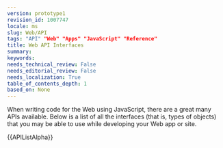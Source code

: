 ```yaml
---
version: prototype1
revision_id: 1007747
locale: ms
slug: Web/API
tags: "API" "Web" "Apps" "JavaScript" "Reference"
title: Web API Interfaces
summary: 
keywords: 
needs_technical_review: False
needs_editorial_review: False
needs_localization: True
table_of_contents_depth: 1
based_on: None
---
```

<p>When writing code for the Web using JavaScript, there are a great many APIs available. Below is a list of all the interfaces (that is, types of objects) that you may be able to use while developing your Web app or site.</p>

<div>{{APIListAlpha}}</div>

